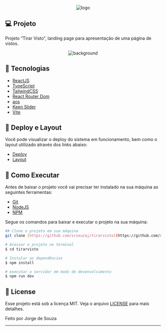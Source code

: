 <p align="center">
  <img alt="logo" src="https://i.ibb.co/p62M3dFn/logo-1.webp" />
</p>

## **💻** Projeto

Projeto “Tirar Visto”, landing page para apresentação de uma página de vistos.

<p align="center">
  <img alt="background" src="https://i.ibb.co/Zp10FyLs/Tirar-Visto.png" />
</p>

## 🚀 Tecnologias

- [ReactJS](https://reactjs.org/)
- [TypeScript](https://www.typescriptlang.org/)
- [TailwindCSS](https://tailwindcss.com/)
- [React Router Dom](https://reactrouter.com/)
- [aos](https://michalsnik.github.io/aos/)
- [Keen Slider](https://keen-slider.io/)
- [Vite](https://vite.dev/)

## **🔖 Deploy e Layout**

Você pode visualizar o deploy do sistema em funcionamento, bem como o layout utilizado através dos links abaixo:

- [Deploy](https://tirarvisto.vercel.app/)
- [Layout](https://www.figma.com/design/p3qbr3Un8G8q69YbRBXae5/Tirar-Visto?node-id=0-55&t=2cBLjkMLhLRl52Zv-1)

## **🚀** Como Executar

Antes de baixar o projeto você vai precisar ter instalado na sua máquina as seguintes ferramentas:

- [Git](https://git-scm.com/)
- [NodeJS](https://nodejs.org/en/)
- [NPM](https://www.npmjs.com/)

Segue os comandos para baixar e executar o projeto na sua máquina:

```bash
## Clone o projeto em sua máquina
git clone [https://github.com/srsouzaj/tirarvisto](https://github.com/srsouzaj/tirarvisto)

# Acessar o projeto no terminal
$ cd tirarvisto

# Instalar as dependências
$ npm install

# executar o servidor em modo de desenvolvimento
$ npm run dev

```

## 📝 License

Esse projeto está sob a licença MIT. Veja o arquivo [LICENSE](https://github.com/srsouzaj/tirarvisto/blob/main/LICENSE) para mais detalhes.

Feito por Jorge de Souza

---
